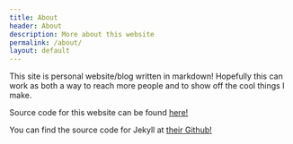 ```yaml
---
title: About
header: About
description: More about this website
permalink: /about/
layout: default
---
```


This site is personal website/blog written in markdown! Hopefully this can work as both a way to reach more people and to show off the cool things I make.

Source code for this website can be found [here!](https://gitlab.com/cameron.dugan/camerondugan.com)

You can find the source code for Jekyll at [their Github!][jekyll-proj]

[jekyll-proj]: https://github.com/jekyll/jekyll
